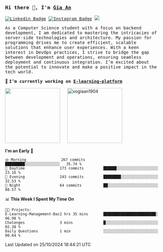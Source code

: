 ### <samp>Hi there 👋, I'm <a href="https://www.linkedin.com/in/vogiaan1904/" target="_blank">Gia An</a></samp>

<samp> [![Linkedin Badge](https://img.shields.io/badge/-LinkedIn-0e76a8?style=flat-square&logo=Linkedin&logoColor=white)](https://linkedin.com/in/vogiaan1904)
[![Instagram Badge](https://img.shields.io/badge/-Instagram-e4405f?style=flat-square&logo=Instagram&logoColor=white)](https://instagram.com/_.ja.ann_/) ![](https://komarev.com/ghpvc/?username=vogiaan1904&style=flat-square&base=500)</samp> 

<samp>As a Computer Science student with a focus on backend development, I am dedicated to mastering the intricacies of server-side technologies and architecture. My passion for programming drives me to create efficient, scalable solutions that enhance user experiences. With a keen interest in DevOps practices, I strive to bridge the gap between development and operations, ensuring seamless deployment and continuous integration. I’m excited about the potential to innovate and make a positive impact in the tech world.</samp>

🔭 <samp>**I’m currently working on [E-learning-platform](https://github.com/vogiaan1904/E-Learning-Management-Backend)**</samp>



<div>
  <img height="180em" src="https://github-readme-stats.vercel.app/api/top-langs/?username=vogiaan1904&show_icons=true&hide_border=true&layout=compact&langs_count=10&theme=transparent&include_orgs=true"/>
  &nbsp;&nbsp;&nbsp;&nbsp;
  <img height="180em" src="https://github-readme-stats.vercel.app/api?username=vogiaan1904&show_icons=true&hide_border=true&&count_private=true&include_all_commits=true&theme=transparent&locale=en" alt="vogiaan1904" />
</div>






<!--START_SECTION:waka-->
**I'm an Early 🐤** 

```text
🌞 Morning                267 commits         █████████░░░░░░░░░░░░░░░░   35.74 % 
🌆 Daytime                173 commits         ██████░░░░░░░░░░░░░░░░░░░   23.16 % 
🌃 Evening                243 commits         ████████░░░░░░░░░░░░░░░░░   32.53 % 
🌙 Night                  64 commits          ██░░░░░░░░░░░░░░░░░░░░░░░   08.57 % 
```


📊 **This Week I Spent My Time On** 

```text
🐱‍💻 Projects: 
E-Learning-Management-Bac2 hrs 35 mins       ████████████████████████░   96.98 % 
Chalenges                3 mins              █░░░░░░░░░░░░░░░░░░░░░░░░   02.38 % 
Daily Questions          1 min               ░░░░░░░░░░░░░░░░░░░░░░░░░   00.64 % 
```


 Last Updated on 25/10/2024 18:44:21 UTC
<!--END_SECTION:waka-->
